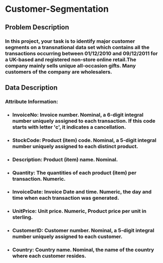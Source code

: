 # Customer-Segmentation

## Problem Description 

### In this project, your task is to identify major customer segments on a transnational data set which contains all the transactions occurring between 01/12/2010 and 09/12/2011 for a UK-based and registered non-store online retail.The company mainly sells unique all-occasion gifts. Many customers of the company are wholesalers.

## <b> Data Description </b>

### <b>Attribute Information: </b>

* ### InvoiceNo: Invoice number. Nominal, a 6-digit integral number uniquely assigned to each transaction. If this code starts with letter 'c', it indicates a cancellation.
* ### StockCode: Product (item) code. Nominal, a 5-digit integral number uniquely assigned to each distinct product.
* ### Description: Product (item) name. Nominal.
* ### Quantity: The quantities of each product (item) per transaction. Numeric.
* ### InvoiceDate: Invoice Date and time. Numeric, the day and time when each transaction was generated.
* ### UnitPrice: Unit price. Numeric, Product price per unit in sterling.
* ### CustomerID: Customer number. Nominal, a 5-digit integral number uniquely assigned to each customer.
* ### Country: Country name. Nominal, the name of the country where each customer resides.
